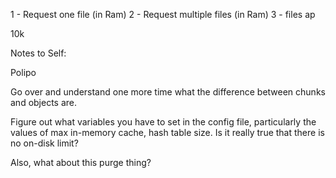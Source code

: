 1 - Request one file (in Ram)
2 - Request multiple files (in Ram)
3 - files ap

10k


Notes to Self:

Polipo


Go over and understand one more time what the difference between chunks and 
objects are.

Figure out what variables you have to set in the config file, particularly
the values of max in-memory cache, hash table size. Is it really true that
there is no on-disk limit?
 
 Also, what about this purge thing?

 
